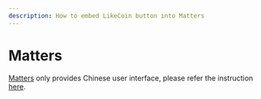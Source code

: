 ```yaml
---
description: How to embed LikeCoin button into Matters
---
```


# Matters

[Matters](https://matters.news/) only provides Chinese user interface, please refer the instruction [here](https://docs.like.co/v/zh/user-guide/likecoin-button/matters).

